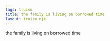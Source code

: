 ```yaml
---
tags: truism
title: the family is living on borrowed time
layout: truism.njk
---
```


the family is living on borrowed time